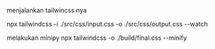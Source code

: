 menjalankan tailwincss nya

npx tailwindcss -i ./src/css/input.css -o ./src/css/output.css --watch

melakukan minipy 
npx tailwindcss -o ./build/final.css --minify
